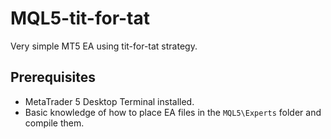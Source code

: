 # MQL5-tit-for-tat
Very simple MT5 EA using tit-for-tat strategy.

## Prerequisites

* MetaTrader 5 Desktop Terminal installed.
* Basic knowledge of how to place EA files in the `MQL5\Experts` folder and compile them.
